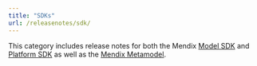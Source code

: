 ```yaml
---
title: "SDKs"
url: /releasenotes/sdk/
---
```


This category includes release notes for both the Mendix [Model SDK](/releasenotes/sdk/model-sdk/) and [Platform SDK](/releasenotes/sdk/platform-sdk/) as well as the [Mendix Metamodel](/releasenotes/sdk/metamodel/).
